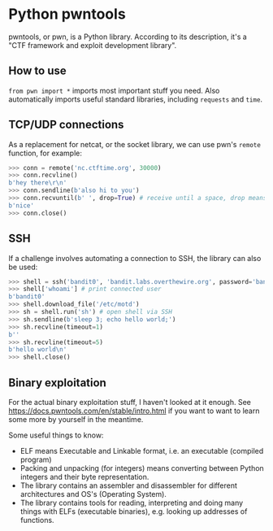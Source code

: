# Python pwntools

pwntools, or pwn, is a Python library. According to its description, it's a "CTF framework and exploit development library". 

## How to use
`from pwn import *` imports most important stuff you need. Also automatically imports useful standard libraries, including `requests` and `time`.

## TCP/UDP connections
As a replacement for netcat, or the socket library, we can use pwn's `remote` function, for example:
```py
>>> conn = remote('nc.ctftime.org', 30000)
>>> conn.recvline()
b'hey there\r\n'
>>> conn.sendline(b'also hi to you')
>>> conn.recvuntil(b' ', drop=True) # receive until a space, drop means the space isn't included in the value
b'nice'
>>> conn.close()
```

## SSH
If a challenge involves automating a connection to SSH, the library can also be used:
```py
>>> shell = ssh('bandit0', 'bandit.labs.overthewire.org', password='bandit0', port=2220)
>>> shell['whoami'] # print connected user
b'bandit0'
>>> shell.download_file('/etc/motd')
>>> sh = shell.run('sh') # open shell via SSH
>>> sh.sendline(b'sleep 3; echo hello world;')
>>> sh.recvline(timeout=1)
b''
>>> sh.recvline(timeout=5)
b'hello world\n'
>>> shell.close()
```

## Binary exploitation
For the actual binary exploitation stuff, I haven't looked at it enough.
See https://docs.pwntools.com/en/stable/intro.html if you want to want to learn some more by yourself in the meantime. 

Some useful things to know:
- ELF means Executable and Linkable format, i.e. an executable (compiled program)
- Packing and unpacking (for integers) means converting between Python integers and their byte representation.
- The library contains an assembler and disassembler for different architectures and OS's (Operating System).
- The library contains tools for reading, interpreting and doing many things with ELFs (executable binaries), e.g. looking up addresses of functions.